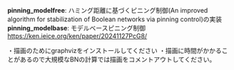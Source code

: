**pinning_modelfree**: ハミング距離に基づくピニング制御(An improved algorithm for stabilization of Boolean networks via pinning control)の実装    
**pinning_modelbase**: モデルベースピニング制御　https://ken.ieice.org/ken/paper/20241127PcG8/

・描画のためにgraphvizをインストールしてください
・描画に時間がかかることがあるので大規模なBNの計算では描画をコメントアウトしてください。

